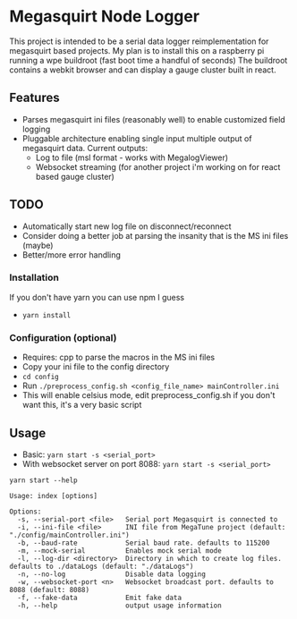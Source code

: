 # Megasquirt Node Logger

This project is intended to be a serial data logger reimplementation for megasquirt based projects.
My plan is to install this on a raspberry pi running a wpe buildroot (fast boot time a handful of seconds)
The buildroot contains a webkit browser and can display a gauge cluster built in react.

## Features

- Parses megasquirt ini files (reasonably well) to enable customized field logging
- Pluggable architecture enabling single input multiple output of megasquirt data. Current outputs:
  - Log to file (msl format - works with MegalogViewer)
  - Websocket streaming (for another project i'm working on for react based gauge cluster)

## TODO

- Automatically start new log file on disconnect/reconnect
- Consider doing a better job at parsing the insanity that is the MS ini files (maybe)
- Better/more error handling

### Installation
If you don't have yarn you can use npm I guess
- `yarn install`

### Configuration (optional)
- Requires: cpp to parse the macros in the MS ini files
- Copy your ini file to the config directory
- `cd config`
- Run `./preprocess_config.sh <config_file_name> mainController.ini`
- This will enable celsius mode, edit preprocess_config.sh if you don't want this, it's a very basic script

## Usage
- Basic: `yarn start -s <serial_port>`
- With websocket server on port 8088: `yarn start -s <serial_port>`

```
yarn start --help

Usage: index [options]

Options:
  -s, --serial-port <file>   Serial port Megasquirt is connected to
  -i, --ini-file <file>      INI file from MegaTune project (default: "./config/mainController.ini")
  -b, --baud-rate            Serial baud rate. defaults to 115200
  -m, --mock-serial          Enables mock serial mode
  -l, --log-dir <directory>  Directory in which to create log files. defaults to ./dataLogs (default: "./dataLogs")
  -n, --no-log               Disable data logging
  -w, --websocket-port <n>   Websocket broadcast port. defaults to 8088 (default: 8088)
  -f, --fake-data            Emit fake data
  -h, --help                 output usage information

```
